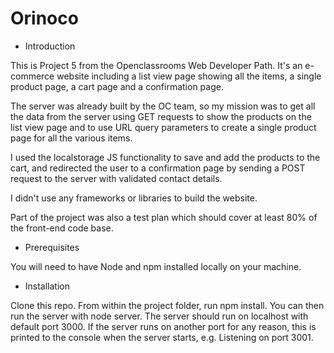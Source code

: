# Orinoco #


 - Introduction

This is Project 5 from the Openclassrooms Web Developer Path. It's an e-commerce website including a list view page showing all the items, a single product page, a cart page and a confirmation page. 

The server was already built by the OC team, so my mission was to get all the data from the server using GET requests to show the products on the list view page and to use URL query parameters to create a single product page for all the various items. 

I used the localstorage JS functionality to save and add the products to the cart, and redirected the user to a confirmation page by sending a POST request to the server with validated contact details.

I didn't use any frameworks or libraries to build the website.

Part of the project was also a test plan which should cover at least 80% of the front-end code base.



- Prerequisites

You will need to have Node and npm installed locally on your machine.


- Installation

Clone this repo. From within the project folder, run npm install. You can then run the server with node server. The server should run on localhost with default port 3000. If the server runs on another port for any reason, this is printed to the console when the server starts, e.g. Listening on port 3001.